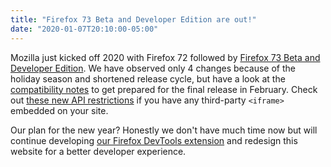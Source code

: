```yaml
---
title: "Firefox 73 Beta and Developer Edition are out!"
date: "2020-01-07T20:10:00-05:00"
---
```

Mozilla just kicked off 2020 with Firefox 72 followed by [Firefox 73 Beta and Developer Edition](https://www.mozilla.org/firefox/channel/desktop/). We have observed only 4 changes because of the holiday season and shortened release cycle, but have a look at the [compatibility notes](https://www.fxsitecompat.dev/en-CA/releases/73/) to get prepared for the final release in February. Check out [these new API restrictions](https://www.fxsitecompat.dev/en-CA/docs/2020/geolocation-fullscreen-camera-mic-screen-capture-requests-from-cross-origin-iframe-are-now-disabled-by-default/) if you have any third-party `<iframe>` embedded on your site.

Our plan for the new year? Honestly we don't have much time now but will continue developing [our Firefox DevTools extension](https://addons.mozilla.org/firefox/addon/site-compatibility-tools/) and redesign this website for a better developer experience.
